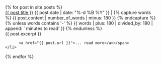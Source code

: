 <ul style="margin-left:0; list-style:none;">
  {% for post in site.posts %}
    <li>
          <a class="post-title h-entry u-url" href="{{ post.url }}">{{ post.title }}</a>
        <span class="post-meta"> <span>{{ post.date | date: "%-d %B %Y" }}</span>
         |
         <!-- This is a work around to content | reading_time which does not work on github pages because custom plugins are not allowed --> 
          {% capture words %}
          {{ post.content | number_of_words | minus: 180 }}
          {% endcapture %}
          {% unless words contains '-' %}
          {{ words | plus: 180 | divided_by: 180 | append: ' minutes to read' }}
          {% endunless %}
         </span>
        <br>
        <span class="post-excert">
        {{ post.excerpt }} 
          
          <a href="{{ post.url }}">... read more</a></span>
    </li>
  {% endfor %}
</ul>
